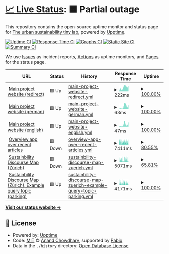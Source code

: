 # [📈 Live Status](https://urban-sustainability-lab-zurich.github.io/susdis_monitor): <!--live status--> **🟧 Partial outage**

This repository contains the open-source uptime monitor and status page for [The urban sustainability tiny lab](https://urban-sustainability-lab-zurich.github.io/susdis_monitor), powered by [Upptime](https://github.com/upptime/upptime).

[![Uptime CI](https://github.com/urban-sustainability-lab-zurich/susdis_monitor/workflows/Uptime%20CI/badge.svg)](https://github.com/urban-sustainability-lab-zurich/susdis_monitor/actions?query=workflow%3A%22Uptime+CI%22)
[![Response Time CI](https://github.com/urban-sustainability-lab-zurich/susdis_monitor/workflows/Response%20Time%20CI/badge.svg)](https://github.com/urban-sustainability-lab-zurich/susdis_monitor/actions?query=workflow%3A%22Response+Time+CI%22)
[![Graphs CI](https://github.com/urban-sustainability-lab-zurich/susdis_monitor/workflows/Graphs%20CI/badge.svg)](https://github.com/urban-sustainability-lab-zurich/susdis_monitor/actions?query=workflow%3A%22Graphs+CI%22)
[![Static Site CI](https://github.com/urban-sustainability-lab-zurich/susdis_monitor/workflows/Static%20Site%20CI/badge.svg)](https://github.com/urban-sustainability-lab-zurich/susdis_monitor/actions?query=workflow%3A%22Static+Site+CI%22)
[![Summary CI](https://github.com/urban-sustainability-lab-zurich/susdis_monitor/workflows/Summary%20CI/badge.svg)](https://github.com/urban-sustainability-lab-zurich/susdis_monitor/actions?query=workflow%3A%22Summary+CI%22)

We use [Issues](https://github.com/urban-sustainability-lab-zurich/susdis_monitor/issues) as incident reports, [Actions](https://github.com/urban-sustainability-lab-zurich/susdis_monitor/actions) as uptime monitors, and [Pages](https://urban-sustainability-lab-zurich.github.io/susdis_monitor) for the status page.

<!--start: status pages-->
<!-- This summary is generated by Upptime (https://github.com/upptime/upptime) -->
<!-- Do not edit this manually, your changes will be overwritten -->
<!-- prettier-ignore -->
| URL | Status | History | Response Time | Uptime |
| --- | ------ | ------- | ------------- | ------ |
| <img alt="" src="https://icons.duckduckgo.com/ip3/sustainability.discourses.ch.ico" height="13"> [Main project website (redirect)](https://sustainability.discourses.ch) | 🟩 Up | [main-project-website-redirect.yml](https://github.com/urban-sustainability-lab-zurich/susdis_monitor/commits/HEAD/history/main-project-website-redirect.yml) | <details><summary><img alt="Response time graph" src="./graphs/main-project-website-redirect/response-time-week.png" height="20"> 222ms</summary><br><a href="https://status.discourses.ch/history/main-project-website-redirect"><img alt="Response time 195" src="https://img.shields.io/endpoint?url=https%3A%2F%2Fraw.githubusercontent.com%2Furban-sustainability-lab-zurich%2Fsusdis_monitor%2FHEAD%2Fapi%2Fmain-project-website-redirect%2Fresponse-time.json"></a><br><a href="https://status.discourses.ch/history/main-project-website-redirect"><img alt="24-hour response time 292" src="https://img.shields.io/endpoint?url=https%3A%2F%2Fraw.githubusercontent.com%2Furban-sustainability-lab-zurich%2Fsusdis_monitor%2FHEAD%2Fapi%2Fmain-project-website-redirect%2Fresponse-time-day.json"></a><br><a href="https://status.discourses.ch/history/main-project-website-redirect"><img alt="7-day response time 222" src="https://img.shields.io/endpoint?url=https%3A%2F%2Fraw.githubusercontent.com%2Furban-sustainability-lab-zurich%2Fsusdis_monitor%2FHEAD%2Fapi%2Fmain-project-website-redirect%2Fresponse-time-week.json"></a><br><a href="https://status.discourses.ch/history/main-project-website-redirect"><img alt="30-day response time 222" src="https://img.shields.io/endpoint?url=https%3A%2F%2Fraw.githubusercontent.com%2Furban-sustainability-lab-zurich%2Fsusdis_monitor%2FHEAD%2Fapi%2Fmain-project-website-redirect%2Fresponse-time-month.json"></a><br><a href="https://status.discourses.ch/history/main-project-website-redirect"><img alt="1-year response time 199" src="https://img.shields.io/endpoint?url=https%3A%2F%2Fraw.githubusercontent.com%2Furban-sustainability-lab-zurich%2Fsusdis_monitor%2FHEAD%2Fapi%2Fmain-project-website-redirect%2Fresponse-time-year.json"></a></details> | <details><summary><a href="https://status.discourses.ch/history/main-project-website-redirect">100.00%</a></summary><a href="https://status.discourses.ch/history/main-project-website-redirect"><img alt="All-time uptime 100.00%" src="https://img.shields.io/endpoint?url=https%3A%2F%2Fraw.githubusercontent.com%2Furban-sustainability-lab-zurich%2Fsusdis_monitor%2FHEAD%2Fapi%2Fmain-project-website-redirect%2Fuptime.json"></a><br><a href="https://status.discourses.ch/history/main-project-website-redirect"><img alt="24-hour uptime 100.00%" src="https://img.shields.io/endpoint?url=https%3A%2F%2Fraw.githubusercontent.com%2Furban-sustainability-lab-zurich%2Fsusdis_monitor%2FHEAD%2Fapi%2Fmain-project-website-redirect%2Fuptime-day.json"></a><br><a href="https://status.discourses.ch/history/main-project-website-redirect"><img alt="7-day uptime 100.00%" src="https://img.shields.io/endpoint?url=https%3A%2F%2Fraw.githubusercontent.com%2Furban-sustainability-lab-zurich%2Fsusdis_monitor%2FHEAD%2Fapi%2Fmain-project-website-redirect%2Fuptime-week.json"></a><br><a href="https://status.discourses.ch/history/main-project-website-redirect"><img alt="30-day uptime 100.00%" src="https://img.shields.io/endpoint?url=https%3A%2F%2Fraw.githubusercontent.com%2Furban-sustainability-lab-zurich%2Fsusdis_monitor%2FHEAD%2Fapi%2Fmain-project-website-redirect%2Fuptime-month.json"></a><br><a href="https://status.discourses.ch/history/main-project-website-redirect"><img alt="1-year uptime 100.00%" src="https://img.shields.io/endpoint?url=https%3A%2F%2Fraw.githubusercontent.com%2Furban-sustainability-lab-zurich%2Fsusdis_monitor%2FHEAD%2Fapi%2Fmain-project-website-redirect%2Fuptime-year.json"></a></details>
| <img alt="" src="https://icons.duckduckgo.com/ip3/sustainability.discourses.ch.ico" height="13"> [Main project website (german)](https://sustainability.discourses.ch/de/) | 🟩 Up | [main-project-website-german.yml](https://github.com/urban-sustainability-lab-zurich/susdis_monitor/commits/HEAD/history/main-project-website-german.yml) | <details><summary><img alt="Response time graph" src="./graphs/main-project-website-german/response-time-week.png" height="20"> 63ms</summary><br><a href="https://status.discourses.ch/history/main-project-website-german"><img alt="Response time 48" src="https://img.shields.io/endpoint?url=https%3A%2F%2Fraw.githubusercontent.com%2Furban-sustainability-lab-zurich%2Fsusdis_monitor%2FHEAD%2Fapi%2Fmain-project-website-german%2Fresponse-time.json"></a><br><a href="https://status.discourses.ch/history/main-project-website-german"><img alt="24-hour response time 103" src="https://img.shields.io/endpoint?url=https%3A%2F%2Fraw.githubusercontent.com%2Furban-sustainability-lab-zurich%2Fsusdis_monitor%2FHEAD%2Fapi%2Fmain-project-website-german%2Fresponse-time-day.json"></a><br><a href="https://status.discourses.ch/history/main-project-website-german"><img alt="7-day response time 63" src="https://img.shields.io/endpoint?url=https%3A%2F%2Fraw.githubusercontent.com%2Furban-sustainability-lab-zurich%2Fsusdis_monitor%2FHEAD%2Fapi%2Fmain-project-website-german%2Fresponse-time-week.json"></a><br><a href="https://status.discourses.ch/history/main-project-website-german"><img alt="30-day response time 50" src="https://img.shields.io/endpoint?url=https%3A%2F%2Fraw.githubusercontent.com%2Furban-sustainability-lab-zurich%2Fsusdis_monitor%2FHEAD%2Fapi%2Fmain-project-website-german%2Fresponse-time-month.json"></a><br><a href="https://status.discourses.ch/history/main-project-website-german"><img alt="1-year response time 50" src="https://img.shields.io/endpoint?url=https%3A%2F%2Fraw.githubusercontent.com%2Furban-sustainability-lab-zurich%2Fsusdis_monitor%2FHEAD%2Fapi%2Fmain-project-website-german%2Fresponse-time-year.json"></a></details> | <details><summary><a href="https://status.discourses.ch/history/main-project-website-german">100.00%</a></summary><a href="https://status.discourses.ch/history/main-project-website-german"><img alt="All-time uptime 100.00%" src="https://img.shields.io/endpoint?url=https%3A%2F%2Fraw.githubusercontent.com%2Furban-sustainability-lab-zurich%2Fsusdis_monitor%2FHEAD%2Fapi%2Fmain-project-website-german%2Fuptime.json"></a><br><a href="https://status.discourses.ch/history/main-project-website-german"><img alt="24-hour uptime 100.00%" src="https://img.shields.io/endpoint?url=https%3A%2F%2Fraw.githubusercontent.com%2Furban-sustainability-lab-zurich%2Fsusdis_monitor%2FHEAD%2Fapi%2Fmain-project-website-german%2Fuptime-day.json"></a><br><a href="https://status.discourses.ch/history/main-project-website-german"><img alt="7-day uptime 100.00%" src="https://img.shields.io/endpoint?url=https%3A%2F%2Fraw.githubusercontent.com%2Furban-sustainability-lab-zurich%2Fsusdis_monitor%2FHEAD%2Fapi%2Fmain-project-website-german%2Fuptime-week.json"></a><br><a href="https://status.discourses.ch/history/main-project-website-german"><img alt="30-day uptime 100.00%" src="https://img.shields.io/endpoint?url=https%3A%2F%2Fraw.githubusercontent.com%2Furban-sustainability-lab-zurich%2Fsusdis_monitor%2FHEAD%2Fapi%2Fmain-project-website-german%2Fuptime-month.json"></a><br><a href="https://status.discourses.ch/history/main-project-website-german"><img alt="1-year uptime 100.00%" src="https://img.shields.io/endpoint?url=https%3A%2F%2Fraw.githubusercontent.com%2Furban-sustainability-lab-zurich%2Fsusdis_monitor%2FHEAD%2Fapi%2Fmain-project-website-german%2Fuptime-year.json"></a></details>
| <img alt="" src="https://icons.duckduckgo.com/ip3/sustainability.discourses.ch.ico" height="13"> [Main project website (english)](https://sustainability.discourses.ch/en/) | 🟩 Up | [main-project-website-english.yml](https://github.com/urban-sustainability-lab-zurich/susdis_monitor/commits/HEAD/history/main-project-website-english.yml) | <details><summary><img alt="Response time graph" src="./graphs/main-project-website-english/response-time-week.png" height="20"> 47ms</summary><br><a href="https://status.discourses.ch/history/main-project-website-english"><img alt="Response time 46" src="https://img.shields.io/endpoint?url=https%3A%2F%2Fraw.githubusercontent.com%2Furban-sustainability-lab-zurich%2Fsusdis_monitor%2FHEAD%2Fapi%2Fmain-project-website-english%2Fresponse-time.json"></a><br><a href="https://status.discourses.ch/history/main-project-website-english"><img alt="24-hour response time 103" src="https://img.shields.io/endpoint?url=https%3A%2F%2Fraw.githubusercontent.com%2Furban-sustainability-lab-zurich%2Fsusdis_monitor%2FHEAD%2Fapi%2Fmain-project-website-english%2Fresponse-time-day.json"></a><br><a href="https://status.discourses.ch/history/main-project-website-english"><img alt="7-day response time 47" src="https://img.shields.io/endpoint?url=https%3A%2F%2Fraw.githubusercontent.com%2Furban-sustainability-lab-zurich%2Fsusdis_monitor%2FHEAD%2Fapi%2Fmain-project-website-english%2Fresponse-time-week.json"></a><br><a href="https://status.discourses.ch/history/main-project-website-english"><img alt="30-day response time 45" src="https://img.shields.io/endpoint?url=https%3A%2F%2Fraw.githubusercontent.com%2Furban-sustainability-lab-zurich%2Fsusdis_monitor%2FHEAD%2Fapi%2Fmain-project-website-english%2Fresponse-time-month.json"></a><br><a href="https://status.discourses.ch/history/main-project-website-english"><img alt="1-year response time 47" src="https://img.shields.io/endpoint?url=https%3A%2F%2Fraw.githubusercontent.com%2Furban-sustainability-lab-zurich%2Fsusdis_monitor%2FHEAD%2Fapi%2Fmain-project-website-english%2Fresponse-time-year.json"></a></details> | <details><summary><a href="https://status.discourses.ch/history/main-project-website-english">100.00%</a></summary><a href="https://status.discourses.ch/history/main-project-website-english"><img alt="All-time uptime 100.00%" src="https://img.shields.io/endpoint?url=https%3A%2F%2Fraw.githubusercontent.com%2Furban-sustainability-lab-zurich%2Fsusdis_monitor%2FHEAD%2Fapi%2Fmain-project-website-english%2Fuptime.json"></a><br><a href="https://status.discourses.ch/history/main-project-website-english"><img alt="24-hour uptime 100.00%" src="https://img.shields.io/endpoint?url=https%3A%2F%2Fraw.githubusercontent.com%2Furban-sustainability-lab-zurich%2Fsusdis_monitor%2FHEAD%2Fapi%2Fmain-project-website-english%2Fuptime-day.json"></a><br><a href="https://status.discourses.ch/history/main-project-website-english"><img alt="7-day uptime 100.00%" src="https://img.shields.io/endpoint?url=https%3A%2F%2Fraw.githubusercontent.com%2Furban-sustainability-lab-zurich%2Fsusdis_monitor%2FHEAD%2Fapi%2Fmain-project-website-english%2Fuptime-week.json"></a><br><a href="https://status.discourses.ch/history/main-project-website-english"><img alt="30-day uptime 100.00%" src="https://img.shields.io/endpoint?url=https%3A%2F%2Fraw.githubusercontent.com%2Furban-sustainability-lab-zurich%2Fsusdis_monitor%2FHEAD%2Fapi%2Fmain-project-website-english%2Fuptime-month.json"></a><br><a href="https://status.discourses.ch/history/main-project-website-english"><img alt="1-year uptime 100.00%" src="https://img.shields.io/endpoint?url=https%3A%2F%2Fraw.githubusercontent.com%2Furban-sustainability-lab-zurich%2Fsusdis_monitor%2FHEAD%2Fapi%2Fmain-project-website-english%2Fuptime-year.json"></a></details>
| <img alt="" src="https://icons.duckduckgo.com/ip3/simple.sustainability.discourses.ch.ico" height="13"> [Overview app over recent articles](https://simple.sustainability.discourses.ch) | 🟥 Down | [overview-app-over-recent-articles.yml](https://github.com/urban-sustainability-lab-zurich/susdis_monitor/commits/HEAD/history/overview-app-over-recent-articles.yml) | <details><summary><img alt="Response time graph" src="./graphs/overview-app-over-recent-articles/response-time-week.png" height="20"> 7411ms</summary><br><a href="https://status.discourses.ch/history/overview-app-over-recent-articles"><img alt="Response time 2473" src="https://img.shields.io/endpoint?url=https%3A%2F%2Fraw.githubusercontent.com%2Furban-sustainability-lab-zurich%2Fsusdis_monitor%2FHEAD%2Fapi%2Foverview-app-over-recent-articles%2Fresponse-time.json"></a><br><a href="https://status.discourses.ch/history/overview-app-over-recent-articles"><img alt="24-hour response time 7290" src="https://img.shields.io/endpoint?url=https%3A%2F%2Fraw.githubusercontent.com%2Furban-sustainability-lab-zurich%2Fsusdis_monitor%2FHEAD%2Fapi%2Foverview-app-over-recent-articles%2Fresponse-time-day.json"></a><br><a href="https://status.discourses.ch/history/overview-app-over-recent-articles"><img alt="7-day response time 7411" src="https://img.shields.io/endpoint?url=https%3A%2F%2Fraw.githubusercontent.com%2Furban-sustainability-lab-zurich%2Fsusdis_monitor%2FHEAD%2Fapi%2Foverview-app-over-recent-articles%2Fresponse-time-week.json"></a><br><a href="https://status.discourses.ch/history/overview-app-over-recent-articles"><img alt="30-day response time 5808" src="https://img.shields.io/endpoint?url=https%3A%2F%2Fraw.githubusercontent.com%2Furban-sustainability-lab-zurich%2Fsusdis_monitor%2FHEAD%2Fapi%2Foverview-app-over-recent-articles%2Fresponse-time-month.json"></a><br><a href="https://status.discourses.ch/history/overview-app-over-recent-articles"><img alt="1-year response time 2473" src="https://img.shields.io/endpoint?url=https%3A%2F%2Fraw.githubusercontent.com%2Furban-sustainability-lab-zurich%2Fsusdis_monitor%2FHEAD%2Fapi%2Foverview-app-over-recent-articles%2Fresponse-time-year.json"></a></details> | <details><summary><a href="https://status.discourses.ch/history/overview-app-over-recent-articles">80.55%</a></summary><a href="https://status.discourses.ch/history/overview-app-over-recent-articles"><img alt="All-time uptime 99.37%" src="https://img.shields.io/endpoint?url=https%3A%2F%2Fraw.githubusercontent.com%2Furban-sustainability-lab-zurich%2Fsusdis_monitor%2FHEAD%2Fapi%2Foverview-app-over-recent-articles%2Fuptime.json"></a><br><a href="https://status.discourses.ch/history/overview-app-over-recent-articles"><img alt="24-hour uptime 73.59%" src="https://img.shields.io/endpoint?url=https%3A%2F%2Fraw.githubusercontent.com%2Furban-sustainability-lab-zurich%2Fsusdis_monitor%2FHEAD%2Fapi%2Foverview-app-over-recent-articles%2Fuptime-day.json"></a><br><a href="https://status.discourses.ch/history/overview-app-over-recent-articles"><img alt="7-day uptime 80.55%" src="https://img.shields.io/endpoint?url=https%3A%2F%2Fraw.githubusercontent.com%2Furban-sustainability-lab-zurich%2Fsusdis_monitor%2FHEAD%2Fapi%2Foverview-app-over-recent-articles%2Fuptime-week.json"></a><br><a href="https://status.discourses.ch/history/overview-app-over-recent-articles"><img alt="30-day uptime 92.69%" src="https://img.shields.io/endpoint?url=https%3A%2F%2Fraw.githubusercontent.com%2Furban-sustainability-lab-zurich%2Fsusdis_monitor%2FHEAD%2Fapi%2Foverview-app-over-recent-articles%2Fuptime-month.json"></a><br><a href="https://status.discourses.ch/history/overview-app-over-recent-articles"><img alt="1-year uptime 99.37%" src="https://img.shields.io/endpoint?url=https%3A%2F%2Fraw.githubusercontent.com%2Furban-sustainability-lab-zurich%2Fsusdis_monitor%2FHEAD%2Fapi%2Foverview-app-over-recent-articles%2Fuptime-year.json"></a></details>
| <img alt="" src="https://icons.duckduckgo.com/ip3/zuerich.sustainability.discourses.ch.ico" height="13"> [Sustainbility Discourse Map (Zürich)](https://zuerich.sustainability.discourses.ch) | 🟥 Down | [sustainbility-discourse-map-zuerich.yml](https://github.com/urban-sustainability-lab-zurich/susdis_monitor/commits/HEAD/history/sustainbility-discourse-map-zuerich.yml) | <details><summary><img alt="Response time graph" src="./graphs/sustainbility-discourse-map-zuerich/response-time-week.png" height="20"> 5071ms</summary><br><a href="https://status.discourses.ch/history/sustainbility-discourse-map-zuerich"><img alt="Response time 2834" src="https://img.shields.io/endpoint?url=https%3A%2F%2Fraw.githubusercontent.com%2Furban-sustainability-lab-zurich%2Fsusdis_monitor%2FHEAD%2Fapi%2Fsustainbility-discourse-map-zuerich%2Fresponse-time.json"></a><br><a href="https://status.discourses.ch/history/sustainbility-discourse-map-zuerich"><img alt="24-hour response time 3986" src="https://img.shields.io/endpoint?url=https%3A%2F%2Fraw.githubusercontent.com%2Furban-sustainability-lab-zurich%2Fsusdis_monitor%2FHEAD%2Fapi%2Fsustainbility-discourse-map-zuerich%2Fresponse-time-day.json"></a><br><a href="https://status.discourses.ch/history/sustainbility-discourse-map-zuerich"><img alt="7-day response time 5071" src="https://img.shields.io/endpoint?url=https%3A%2F%2Fraw.githubusercontent.com%2Furban-sustainability-lab-zurich%2Fsusdis_monitor%2FHEAD%2Fapi%2Fsustainbility-discourse-map-zuerich%2Fresponse-time-week.json"></a><br><a href="https://status.discourses.ch/history/sustainbility-discourse-map-zuerich"><img alt="30-day response time 4684" src="https://img.shields.io/endpoint?url=https%3A%2F%2Fraw.githubusercontent.com%2Furban-sustainability-lab-zurich%2Fsusdis_monitor%2FHEAD%2Fapi%2Fsustainbility-discourse-map-zuerich%2Fresponse-time-month.json"></a><br><a href="https://status.discourses.ch/history/sustainbility-discourse-map-zuerich"><img alt="1-year response time 3080" src="https://img.shields.io/endpoint?url=https%3A%2F%2Fraw.githubusercontent.com%2Furban-sustainability-lab-zurich%2Fsusdis_monitor%2FHEAD%2Fapi%2Fsustainbility-discourse-map-zuerich%2Fresponse-time-year.json"></a></details> | <details><summary><a href="https://status.discourses.ch/history/sustainbility-discourse-map-zuerich">65.81%</a></summary><a href="https://status.discourses.ch/history/sustainbility-discourse-map-zuerich"><img alt="All-time uptime 99.57%" src="https://img.shields.io/endpoint?url=https%3A%2F%2Fraw.githubusercontent.com%2Furban-sustainability-lab-zurich%2Fsusdis_monitor%2FHEAD%2Fapi%2Fsustainbility-discourse-map-zuerich%2Fuptime.json"></a><br><a href="https://status.discourses.ch/history/sustainbility-discourse-map-zuerich"><img alt="24-hour uptime 54.79%" src="https://img.shields.io/endpoint?url=https%3A%2F%2Fraw.githubusercontent.com%2Furban-sustainability-lab-zurich%2Fsusdis_monitor%2FHEAD%2Fapi%2Fsustainbility-discourse-map-zuerich%2Fuptime-day.json"></a><br><a href="https://status.discourses.ch/history/sustainbility-discourse-map-zuerich"><img alt="7-day uptime 65.81%" src="https://img.shields.io/endpoint?url=https%3A%2F%2Fraw.githubusercontent.com%2Furban-sustainability-lab-zurich%2Fsusdis_monitor%2FHEAD%2Fapi%2Fsustainbility-discourse-map-zuerich%2Fuptime-week.json"></a><br><a href="https://status.discourses.ch/history/sustainbility-discourse-map-zuerich"><img alt="30-day uptime 91.42%" src="https://img.shields.io/endpoint?url=https%3A%2F%2Fraw.githubusercontent.com%2Furban-sustainability-lab-zurich%2Fsusdis_monitor%2FHEAD%2Fapi%2Fsustainbility-discourse-map-zuerich%2Fuptime-month.json"></a><br><a href="https://status.discourses.ch/history/sustainbility-discourse-map-zuerich"><img alt="1-year uptime 99.29%" src="https://img.shields.io/endpoint?url=https%3A%2F%2Fraw.githubusercontent.com%2Furban-sustainability-lab-zurich%2Fsusdis_monitor%2FHEAD%2Fapi%2Fsustainbility-discourse-map-zuerich%2Fuptime-year.json"></a></details>
| <img alt="" src="https://icons.duckduckgo.com/ip3/zuerich.sustainability.discourses.ch.ico" height="13"> [Sustainbility Discourse Map (Zürich), Example query topic (parking)](https://zuerich.sustainability.discourses.ch/topic/PRK) | 🟩 Up | [sustainbility-discourse-map-zuerich-example-query-topic-parking.yml](https://github.com/urban-sustainability-lab-zurich/susdis_monitor/commits/HEAD/history/sustainbility-discourse-map-zuerich-example-query-topic-parking.yml) | <details><summary><img alt="Response time graph" src="./graphs/sustainbility-discourse-map-zuerich-example-query-topic-parking/response-time-week.png" height="20"> 4171ms</summary><br><a href="https://status.discourses.ch/history/sustainbility-discourse-map-zuerich-example-query-topic-parking"><img alt="Response time 2013" src="https://img.shields.io/endpoint?url=https%3A%2F%2Fraw.githubusercontent.com%2Furban-sustainability-lab-zurich%2Fsusdis_monitor%2FHEAD%2Fapi%2Fsustainbility-discourse-map-zuerich-example-query-topic-parking%2Fresponse-time.json"></a><br><a href="https://status.discourses.ch/history/sustainbility-discourse-map-zuerich-example-query-topic-parking"><img alt="24-hour response time 2610" src="https://img.shields.io/endpoint?url=https%3A%2F%2Fraw.githubusercontent.com%2Furban-sustainability-lab-zurich%2Fsusdis_monitor%2FHEAD%2Fapi%2Fsustainbility-discourse-map-zuerich-example-query-topic-parking%2Fresponse-time-day.json"></a><br><a href="https://status.discourses.ch/history/sustainbility-discourse-map-zuerich-example-query-topic-parking"><img alt="7-day response time 4171" src="https://img.shields.io/endpoint?url=https%3A%2F%2Fraw.githubusercontent.com%2Furban-sustainability-lab-zurich%2Fsusdis_monitor%2FHEAD%2Fapi%2Fsustainbility-discourse-map-zuerich-example-query-topic-parking%2Fresponse-time-week.json"></a><br><a href="https://status.discourses.ch/history/sustainbility-discourse-map-zuerich-example-query-topic-parking"><img alt="30-day response time 3680" src="https://img.shields.io/endpoint?url=https%3A%2F%2Fraw.githubusercontent.com%2Furban-sustainability-lab-zurich%2Fsusdis_monitor%2FHEAD%2Fapi%2Fsustainbility-discourse-map-zuerich-example-query-topic-parking%2Fresponse-time-month.json"></a><br><a href="https://status.discourses.ch/history/sustainbility-discourse-map-zuerich-example-query-topic-parking"><img alt="1-year response time 2233" src="https://img.shields.io/endpoint?url=https%3A%2F%2Fraw.githubusercontent.com%2Furban-sustainability-lab-zurich%2Fsusdis_monitor%2FHEAD%2Fapi%2Fsustainbility-discourse-map-zuerich-example-query-topic-parking%2Fresponse-time-year.json"></a></details> | <details><summary><a href="https://status.discourses.ch/history/sustainbility-discourse-map-zuerich-example-query-topic-parking">100.00%</a></summary><a href="https://status.discourses.ch/history/sustainbility-discourse-map-zuerich-example-query-topic-parking"><img alt="All-time uptime 100.00%" src="https://img.shields.io/endpoint?url=https%3A%2F%2Fraw.githubusercontent.com%2Furban-sustainability-lab-zurich%2Fsusdis_monitor%2FHEAD%2Fapi%2Fsustainbility-discourse-map-zuerich-example-query-topic-parking%2Fuptime.json"></a><br><a href="https://status.discourses.ch/history/sustainbility-discourse-map-zuerich-example-query-topic-parking"><img alt="24-hour uptime 100.00%" src="https://img.shields.io/endpoint?url=https%3A%2F%2Fraw.githubusercontent.com%2Furban-sustainability-lab-zurich%2Fsusdis_monitor%2FHEAD%2Fapi%2Fsustainbility-discourse-map-zuerich-example-query-topic-parking%2Fuptime-day.json"></a><br><a href="https://status.discourses.ch/history/sustainbility-discourse-map-zuerich-example-query-topic-parking"><img alt="7-day uptime 100.00%" src="https://img.shields.io/endpoint?url=https%3A%2F%2Fraw.githubusercontent.com%2Furban-sustainability-lab-zurich%2Fsusdis_monitor%2FHEAD%2Fapi%2Fsustainbility-discourse-map-zuerich-example-query-topic-parking%2Fuptime-week.json"></a><br><a href="https://status.discourses.ch/history/sustainbility-discourse-map-zuerich-example-query-topic-parking"><img alt="30-day uptime 100.00%" src="https://img.shields.io/endpoint?url=https%3A%2F%2Fraw.githubusercontent.com%2Furban-sustainability-lab-zurich%2Fsusdis_monitor%2FHEAD%2Fapi%2Fsustainbility-discourse-map-zuerich-example-query-topic-parking%2Fuptime-month.json"></a><br><a href="https://status.discourses.ch/history/sustainbility-discourse-map-zuerich-example-query-topic-parking"><img alt="1-year uptime 100.00%" src="https://img.shields.io/endpoint?url=https%3A%2F%2Fraw.githubusercontent.com%2Furban-sustainability-lab-zurich%2Fsusdis_monitor%2FHEAD%2Fapi%2Fsustainbility-discourse-map-zuerich-example-query-topic-parking%2Fuptime-year.json"></a></details>

<!--end: status pages-->

[**Visit our status website →**](https://urban-sustainability-lab-zurich.github.io/susdis_monitor)

## 📄 License

- Powered by: [Upptime](https://github.com/upptime/upptime)
- Code: [MIT](./LICENSE) © [Anand Chowdhary](https://anandchowdhary.com), supported by [Pabio](https://pabio.com)
- Data in the `./history` directory: [Open Database License](https://opendatacommons.org/licenses/odbl/1-0/)
